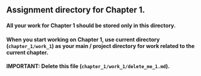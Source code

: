 ## Assignment directory for **Chapter 1**.

#### All your work for **Chapter 1** should be stored only in this directory.

#### When you start working on **Chapter 1**, use current directory (`chapter_1/work_1`) as your main / project directory for work related to the current chapter.

#### **IMPORTANT**: Delete this file (`chapter_1/work_1/delete_me_1.md`).